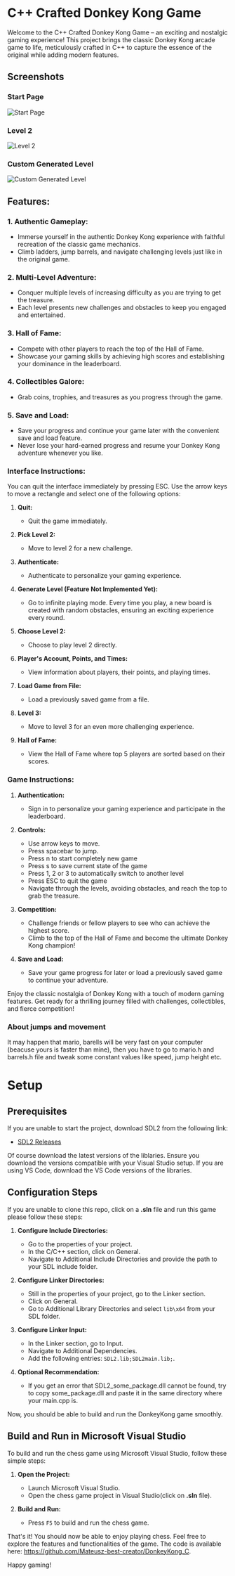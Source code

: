 # C++ Crafted Donkey Kong Game

Welcome to the C++ Crafted Donkey Kong Game – an exciting and nostalgic gaming experience! This project brings the classic Donkey Kong arcade game to life, meticulously crafted in C++ to capture the essence of the original while adding modern features.

## Screenshots

### Start Page

![Start Page](screenshots/start_page.png)

### Level 2

![Level 2](screenshots/level_2.png)

### Custom Generated Level

![Custom Generated Level](screenshots/custom_generated_level.png)


## Features:

### 1. Authentic Gameplay:
   - Immerse yourself in the authentic Donkey Kong experience with faithful recreation of the classic game mechanics.
   - Climb ladders, jump barrels, and navigate challenging levels just like in the original game.

### 2. Multi-Level Adventure:
   - Conquer multiple levels of increasing difficulty as you are trying to get the treasure.
   - Each level presents new challenges and obstacles to keep you engaged and entertained.

### 3. Hall of Fame:
   - Compete with other players to reach the top of the Hall of Fame.
   - Showcase your gaming skills by achieving high scores and establishing your dominance in the leaderboard.

### 4. Collectibles Galore:
   - Grab coins, trophies, and treasures as you progress through the game.

### 5. Save and Load:
   - Save your progress and continue your game later with the convenient save and load feature.
   - Never lose your hard-earned progress and resume your Donkey Kong adventure whenever you like.

### Interface Instructions:

You can quit the interface immediately by pressing ESC.
Use the arrow keys to move a rectangle and select one of the following options:

1. **Quit:**
   - Quit the game immediately.

2. **Pick Level 2:**
   - Move to level 2 for a new challenge.

3. **Authenticate:**
   - Authenticate to personalize your gaming experience.

4. **Generate Level (Feature Not Implemented Yet):**
   - Go to infinite playing mode. Every time you play, a new board is created with random obstacles, ensuring an exciting experience every round. 

5. **Choose Level 2:**
   - Choose to play level 2 directly.

6. **Player's Account, Points, and Times:**
   - View information about players, their points, and playing times.

7. **Load Game from File:**
   - Load a previously saved game from a file.

8. **Level 3:**
   - Move to level 3 for an even more challenging experience.

9. **Hall of Fame:**
   - View the Hall of Fame where top 5 players are sorted based on their scores.

### Game Instructions:

1. **Authentication:**
   - Sign in to personalize your gaming experience and participate in the leaderboard.

2. **Controls:**
   - Use arrow keys to move.
   - Press spacebar to jump.
   - Press n to start completely new game
   - Press s to save current state of the game
   - Press 1, 2 or 3 to automatically switch to another level
   - Press ESC to quit the game
   - Navigate through the levels, avoiding obstacles, and reach the top to grab the treasure.

3. **Competition:**
   - Challenge friends or fellow players to see who can achieve the highest score.
   - Climb to the top of the Hall of Fame and become the ultimate Donkey Kong champion!

4. **Save and Load:**
   - Save your game progress for later or load a previously saved game to continue your adventure.

Enjoy the classic nostalgia of Donkey Kong with a touch of modern gaming features. Get ready for a thrilling journey filled with challenges, collectibles, and fierce competition!

### About jumps and movement

It may happen that mario, barells will be very fast on your computer (beacuse yours is faster than mine), then you have to go to mario.h and barrels.h file and tweak some constant values like speed, jump height etc.

# Setup

## Prerequisites

If you are unable to start the project, download SDL2 from the following link:
- [SDL2 Releases](https://github.com/libsdl-org/SDL/releases/tag/release-2.28.5)

Of course download the latest versions of the liblaries. Ensure you download the versions compatible with your Visual Studio setup. If you are using VS Code, download the VS Code versions of the libraries.

## Configuration Steps

If you are unable to clone this repo, click on a **.sln** file and run this game please follow these steps:

1. **Configure Include Directories:**
   - Go to the properties of your project.
   - In the C/C++ section, click on General.
   - Navigate to Additional Include Directories and provide the path to your SDL include folder.

2. **Configure Linker Directories:**
   - Still in the properties of your project, go to the Linker section.
   - Click on General.
   - Go to Additional Library Directories and select `lib\x64` from your SDL folder.

3. **Configure Linker Input:**
   - In the Linker section, go to Input.
   - Navigate to Additional Dependencies.
   - Add the following entries: `SDL2.lib;SDL2main.lib;`.

4. **Optional Recommendation:**
   - If you get an error that SDL2_some_package.dll cannot be found, try to copy some_package.dll and paste it in the same directory where your main.cpp is.

Now, you should be able to build and run the DonkeyKong game smoothly.

## Build and Run in Microsoft Visual Studio

To build and run the chess game using Microsoft Visual Studio, follow these simple steps:

1. **Open the Project:**
   - Launch Microsoft Visual Studio.
   - Open the chess game project in Visual Studio(click on **.sln** file).

2. **Build and Run:**
   - Press `F5` to build and run the chess game.

That's it! You should now be able to enjoy playing chess. Feel free to explore the features and functionalities of the game. The code is available here: https://github.com/Mateusz-best-creator/DonkeyKong_C.

Happy gaming!
